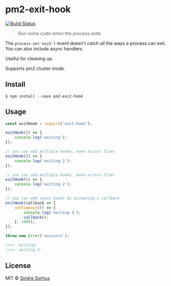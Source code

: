 # pm2-exit-hook
[![Build Status](https://api.travis-ci.org/Tapppi/exit-hook.svg?branch=pm2-exit-hook)](https://travis-ci.org/Tapppi/exit-hook)

> Run some code when the process exits

The `process.on('exit')` event doesn't catch all the ways a process can exit. You can also
include async handlers.

Useful for cleaning up.

Supports pm2 cluster mode.


## Install

```
$ npm install --save pm2-exit-hook
```


## Usage

```js
const exitHook = require('exit-hook');

exitHook(() => {
	console.log('exiting');
});

// you can add multiple hooks, even across files
exitHook(() => {
	console.log('exiting 2');
});

// you can add multiple hooks, even across files
exitHook(() => {
	console.log('exiting 2');
});

// you can add async hooks by accepting a callback
exitHook(callback => {
	setTimeout(() => {
		console.log('exiting 3');
		callback();
	}, 1000);
});

throw new Error('unicorns');

//=> 'exiting'
//=> 'exiting 2'
```


## License

MIT © [Sindre Sorhus](http://sindresorhus.com)
